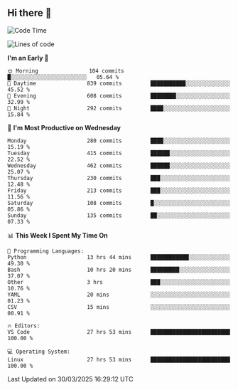 ## Hi there 👋

<!--
**Wangmerlyn/Wangmerlyn** is a ✨ _special_ ✨ repository because its `README.md` (this file) appears on your GitHub profile.

Here are some ideas to get you started:

- 🔭 I’m currently working on ...
- 🌱 I’m currently learning ...
- 👯 I’m looking to collaborate on ...
- 🤔 I’m looking for help with ...
- 💬 Ask me about ...
- 📫 How to reach me: ...
- 😄 Pronouns: ...
- ⚡ Fun fact: ...
-->
<!--START_SECTION:waka-->
![Code Time](http://img.shields.io/badge/Code%20Time-138%20hrs%2046%20mins-blue)

![Lines of code](https://img.shields.io/badge/From%20Hello%20World%20I%27ve%20Written-9.7%20million%20lines%20of%20code-blue)

**I'm an Early 🐤** 

```text
🌞 Morning                104 commits         █░░░░░░░░░░░░░░░░░░░░░░░░   05.64 % 
🌆 Daytime                839 commits         ███████████░░░░░░░░░░░░░░   45.52 % 
🌃 Evening                608 commits         ████████░░░░░░░░░░░░░░░░░   32.99 % 
🌙 Night                  292 commits         ████░░░░░░░░░░░░░░░░░░░░░   15.84 % 
```
📅 **I'm Most Productive on Wednesday** 

```text
Monday                   280 commits         ████░░░░░░░░░░░░░░░░░░░░░   15.19 % 
Tuesday                  415 commits         ██████░░░░░░░░░░░░░░░░░░░   22.52 % 
Wednesday                462 commits         ██████░░░░░░░░░░░░░░░░░░░   25.07 % 
Thursday                 230 commits         ███░░░░░░░░░░░░░░░░░░░░░░   12.48 % 
Friday                   213 commits         ███░░░░░░░░░░░░░░░░░░░░░░   11.56 % 
Saturday                 108 commits         █░░░░░░░░░░░░░░░░░░░░░░░░   05.86 % 
Sunday                   135 commits         ██░░░░░░░░░░░░░░░░░░░░░░░   07.33 % 
```


📊 **This Week I Spent My Time On** 

```text
💬 Programming Languages: 
Python                   13 hrs 44 mins      ████████████░░░░░░░░░░░░░   49.30 % 
Bash                     10 hrs 20 mins      █████████░░░░░░░░░░░░░░░░   37.07 % 
Other                    3 hrs               ███░░░░░░░░░░░░░░░░░░░░░░   10.76 % 
YAML                     20 mins             ░░░░░░░░░░░░░░░░░░░░░░░░░   01.23 % 
CSV                      15 mins             ░░░░░░░░░░░░░░░░░░░░░░░░░   00.91 % 

🔥 Editors: 
VS Code                  27 hrs 53 mins      █████████████████████████   100.00 % 

💻 Operating System: 
Linux                    27 hrs 53 mins      █████████████████████████   100.00 % 
```


 Last Updated on 30/03/2025 16:29:12 UTC
<!--END_SECTION:waka-->
